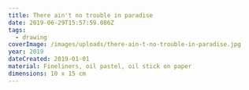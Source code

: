 ```yaml
---
title: There ain't no trouble in paradise
date: 2019-06-29T15:57:59.086Z
tags:
  - drawing
coverImage: /images/uploads/there-ain-t-no-trouble-in-paradise.jpg
year: 2019
dateCreated: 2019-01-01
material: Fineliners, oil pastel, oil stick on paper
dimensions: 10 x 15 cm
---
```

